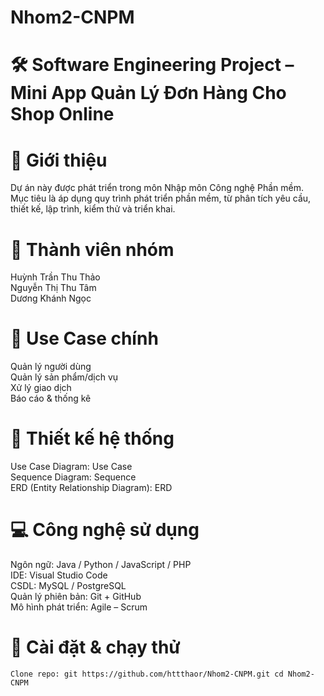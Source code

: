 # Nhom2-CNPM

# 🛠️ Software Engineering Project – Mini App Quản Lý Đơn Hàng Cho Shop Online

# 📌 Giới thiệu
Dự án này được phát triển trong môn Nhập môn Công nghệ Phần mềm.  
Mục tiêu là áp dụng quy trình phát triển phần mềm, từ phân tích yêu cầu, thiết kế, lập trình, kiểm thử và triển khai.

# 👥 Thành viên nhóm
Huỳnh Trần Thu Thảo  
Nguyễn Thị Thu Tâm  
Dương Khánh Ngọc  

# 🎯 Use Case chính
Quản lý người dùng  
Quản lý sản phẩm/dịch vụ  
Xử lý giao dịch  
Báo cáo & thống kê  


# 📐 Thiết kế hệ thống
Use Case Diagram: Use Case  
Sequence Diagram: Sequence  
ERD (Entity Relationship Diagram): ERD  

# 💻 Công nghệ sử dụng
Ngôn ngữ: Java / Python / JavaScript / PHP  
IDE: Visual Studio Code  
CSDL: MySQL / PostgreSQL  
Quản lý phiên bản: Git + GitHub  
Mô hình phát triển: Agile – Scrum  

# 🚀 Cài đặt & chạy thử
`Clone repo:
git https://github.com/httthaor/Nhom2-CNPM.git
cd Nhom2-CNPM`
